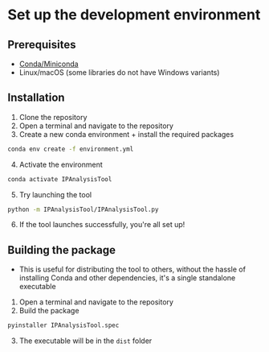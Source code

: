 # Set up the development environment
## Prerequisites
- [Conda/Miniconda](https://docs.conda.io/en/latest/miniconda.html)
- Linux/macOS (some libraries do not have Windows variants)
## Installation
1. Clone the repository
2. Open a terminal and navigate to the repository
3. Create a new conda environment + install the required packages
```bash
conda env create -f environment.yml
```
4. Activate the environment
```bash
conda activate IPAnalysisTool
```
5. Try launching the tool
```bash
python -m IPAnalysisTool/IPAnalysisTool.py
```
6. If the tool launches successfully, you're all set up!
## Building the package
- This is useful for distributing the tool to others, without the hassle of installing Conda and other dependencies, it's a single standalone executable
1. Open a terminal and navigate to the repository
2. Build the package
```bash
pyinstaller IPAnalysisTool.spec
```
3. The executable will be in the `dist` folder